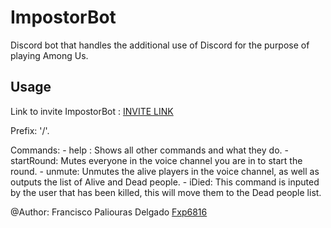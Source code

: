 # ImpostorBot
Discord bot that handles the additional use of Discord for the purpose of playing Among Us.

## Usage
  Link to invite ImpostorBot : [INVITE LINK](https://discord.com/api/oauth2/authorize?client_id=766014281241854033&permissions=0&scope=bot)
  
  
  
  Prefix: '/'.
  
  Commands: 
      - help : Shows all other commands and what they do.
      - startRound: Mutes everyone in the voice channel you are in to start the round.
      - unmute: Unmutes the alive players in the voice channel, as well as outputs the list of Alive and Dead people.
      - iDied: This command is inputed by the user that has been killed, this will move them to the Dead people list.
      
@Author: Francisco Paliouras Delgado [Fxp6816](https://github.com/fxp6816)


